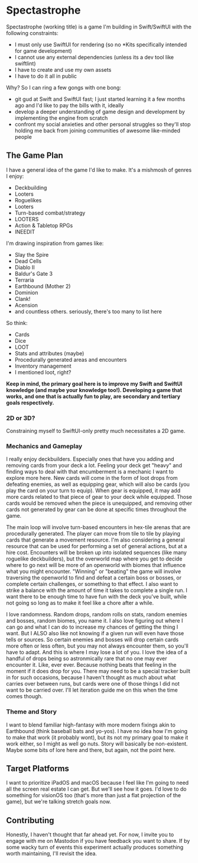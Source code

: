 # Spectastrophe
Spectastrophe (working title) is a game I'm building in Swift/SwiftUI with the following constraints:
- I must only use SwiftUI for rendering (so no *Kits specifically intended for game development)
- I cannot use any external dependencies (unless its a dev tool like swiftlint)
- I have to create and use my own assets
- I have to do it all in public

Why? So I can ring a few gongs with one bong:
- git gud at Swift and SwiftUI fast; I just started learning it a few months ago and I'd like to pay the bills with it, ideally
- develop a deeper understanding of game design and development by implementing the engine from scratch
- confront my social anxieties and other personal struggles so they'll stop holding me back from joining communities of awesome like-minded people

## The Game Plan
I have a general idea of the game I'd like to make. It's a mishmosh of genres I enjoy:
- Deckbuilding
- Looters
- Roguelikes
- Looters
- Turn-based combat/strategy
- LOOTERS
- Action & Tabletop RPGs
- INEEDIT

I'm drawing inspiration from games like:
- Slay the Spire
- Dead Cells
- Diablo II
- Baldur's Gate 3
- Terraria
- Earthbound (Mother 2)
- Dominion
- Clank!
- Acension
- and countless others. seriously, there's too many to list here

So think:
- Cards
- Dice
- LOOT
- Stats and attributes (maybe)
- Procedurally generated areas and encounters
- Inventory management
- I mentioned loot, right?

**Keep in mind, the primary goal here is to improve my Swift and SwiftUI knowledge (and maybe your knowledge too!). Developing a game that works, and one that is actually fun to play, are secondary and tertiary goals respectively.**

### 2D or 3D?
Constraining myself to SwiftUI-only pretty much necessitates a 2D game.

### Mechanics and Gameplay
I really enjoy deckbuilders. Especially ones that have you adding and removing cards from your deck a lot. Feeling your deck get "heavy" and finding ways to deal with that encumberment is a mechanic I want to explore more here. New cards will come in the form of loot drops from defeating enemies, as well as equipping gear, which will also be cards (you play the card on your turn to equip). When gear is equipped, it may add more cards related to that piece of gear to your deck while equipped. Those cards would be removed when the piece is unequipped, and removing other cards not generated by gear can be done at specific times throughout the game.

The main loop will involve turn-based encounters in hex-tile arenas that are procedurally generated. The player can move from tile to tile by playing cards that generate a movement resource. I'm also considering a general resource that can be used for performing a set of general actions, but at a hire cost. Encounters will be broken up into isolated sequences (like many roguelike deckbuilders), but the overworld map where you get to decide where to go next will be more of an openworld with biomes that influence what you might encounter. "Winning" or "beating" the game will involve traversing the openworld to find and defeat a certain boss or bosses, or complete certain challenges, or something to that effect. I also want to strike a balance with the amount of time it takes to complete a single run. I want there to be enough time to have fun with the deck you've built, while not going so long as to make it feel like a chore after a while.

I love randomness. Random drops, random rolls on stats, random enemies and bosses, random biomes, you name it. I also love figuring out where I can go and what I can do to increase my chances of getting the thing I want. But I ALSO also like not knowing if a given run will even have those tells or sources. So certain enemies and bosses will drop certain cards more often or less often, but you may not always encounter them, so you'll have to adapt. And this is where I may lose a lot of you. I love the idea of a handful of drops being so astronmically rare that no one may ever encounter it. Like, ever ever. Because nothing beats that feeling in the moment if it does drop for you. There may need to be a special tracker built in for such occasions, because I haven't thought as much about what carries over between runs, but cards were one of those things I did not want to be carried over. I'll let iteration guide me on this when the time comes though.

### Theme and Story
I want to blend familiar high-fantasy with more modern fixings akin to Earthbound (think baseball bats and yo-yos). I have no idea how I'm going to make that work (it probably wont), but its not my primary goal to make it work either, so I might as well go nuts. Story will basically be non-existent. Maybe some bits of lore here and there, but again, not the point here.

## Target Platforms
I want to prioritize iPadOS and macOS because I feel like I'm going to need all the screen real estate I can get. But we'll see how it goes. I'd love to do something for visionOS too (that's more than just a flat projection of the game), but we're talking stretch goals now.

## Contributing
Honestly, I haven't thought that far ahead yet. For now, I invite you to engage with me on Mastodon if you have feedback you want to share. If by some wacky turn of events this experiment actually produces something worth maintaining, I'll revisit the idea.
